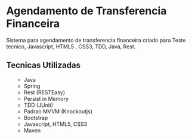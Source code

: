 <h1>Agendamento de Transferencia Financeira</h1>

<p>Sistema para agendamento de transferencia financeira criado para Teste tecnico, Javascript, HTML5 , CSS3, TDD, Java, Rest.</p>

<h2>Tecnicas Utilizadas</h2>

<ol>  
  <ul>
    <li>Java</li>
    <li>Spring</li>
    <li>Rest (RESTEasy)</li>
    <li>Persist in Memory</li>
    <li>TDD (JUnit)</li>
    <li>Padrao MVVM (Knockoutjs)</li>
    <li>Bootstrap</li>
    <li>Javascript, HTML5, CSS3</li>
    <li>Maven</li>
  </ul>
</ol>  

